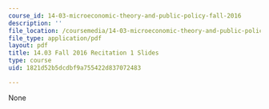 ```yaml
---
course_id: 14-03-microeconomic-theory-and-public-policy-fall-2016
description: ''
file_location: /coursemedia/14-03-microeconomic-theory-and-public-policy-fall-2016/1821d52b5dcdbf9a755422d837072483_MIT14_03F16_Recitation1.pdf
file_type: application/pdf
layout: pdf
title: 14.03 Fall 2016 Recitation 1 Slides
type: course
uid: 1821d52b5dcdbf9a755422d837072483

---
```

None